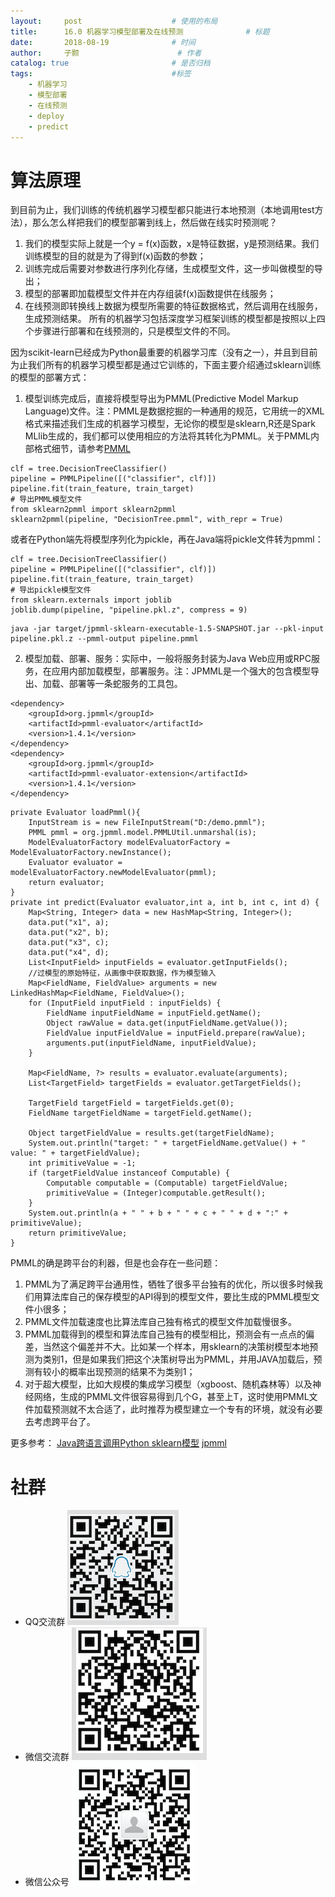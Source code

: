 ```yaml
---
layout:     post   				    # 使用的布局
title:      16.0 机器学习模型部署及在线预测 				# 标题 
date:       2018-08-19 				# 时间
author:     子颢 						# 作者
catalog: true 						# 是否归档
tags:								#标签
    - 机器学习
    - 模型部署
    - 在线预测
    - deploy
    - predict
---
```


# 算法原理

到目前为止，我们训练的传统机器学习模型都只能进行本地预测（本地调用test方法），那么怎么样把我们的模型部署到线上，然后做在线实时预测呢？
1. 我们的模型实际上就是一个y = f(x)函数，x是特征数据，y是预测结果。我们训练模型的目的就是为了得到f(x)函数的参数；
2. 训练完成后需要对参数进行序列化存储，生成模型文件，这一步叫做模型的导出；
3. 模型的部署即加载模型文件并在内存组装f(x)函数提供在线服务；
4. 在线预测即转换线上数据为模型所需要的特征数据格式，然后调用在线服务，生成预测结果。
所有的机器学习包括深度学习框架训练的模型都是按照以上四个步骤进行部署和在线预测的，只是模型文件的不同。

因为scikit-learn已经成为Python最重要的机器学习库（没有之一），并且到目前为止我们所有的机器学习模型都是通过它训练的，下面主要介绍通过sklearn训练的模型的部署方式：
1. 模型训练完成后，直接将模型导出为PMML(Predictive Model Markup Language)文件。注：PMML是数据挖掘的一种通用的规范，它用统一的XML格式来描述我们生成的机器学习模型，无论你的模型是sklearn,R还是Spark MLlib生成的，我们都可以使用相应的方法将其转化为PMML。关于PMML内部格式细节，请参考<a href="http://dmg.org/pmml/v4-3/GeneralStructure.html" target="_blank">PMML</a>
```
clf = tree.DecisionTreeClassifier()
pipeline = PMMLPipeline([("classifier", clf)])
pipeline.fit(train_feature, train_target)
# 导出PMML模型文件
from sklearn2pmml import sklearn2pmml
sklearn2pmml(pipeline, "DecisionTree.pmml", with_repr = True)
```
或者在Python端先将模型序列化为pickle，再在Java端将pickle文件转为pmml：
```
clf = tree.DecisionTreeClassifier()
pipeline = PMMLPipeline([("classifier", clf)])
pipeline.fit(train_feature, train_target)
# 导出pickle模型文件
from sklearn.externals import joblib
joblib.dump(pipeline, "pipeline.pkl.z", compress = 9)
```
```
java -jar target/jpmml-sklearn-executable-1.5-SNAPSHOT.jar --pkl-input pipeline.pkl.z --pmml-output pipeline.pmml
```
2. 模型加载、部署、服务：实际中，一般将服务封装为Java Web应用或RPC服务，在应用内部加载模型，部署服务。注：JPMML是一个强大的包含模型导出、加载、部署等一条蛇服务的工具包。
```
<dependency>
    <groupId>org.jpmml</groupId>
    <artifactId>pmml-evaluator</artifactId>
    <version>1.4.1</version>
</dependency>
<dependency>
    <groupId>org.jpmml</groupId>
    <artifactId>pmml-evaluator-extension</artifactId>
    <version>1.4.1</version>
</dependency>
```
```
private Evaluator loadPmml(){
    InputStream is = new FileInputStream("D:/demo.pmml");
    PMML pmml = org.jpmml.model.PMMLUtil.unmarshal(is);
    ModelEvaluatorFactory modelEvaluatorFactory = ModelEvaluatorFactory.newInstance();
    Evaluator evaluator = modelEvaluatorFactory.newModelEvaluator(pmml);
    return evaluator;
}
private int predict(Evaluator evaluator,int a, int b, int c, int d) {
    Map<String, Integer> data = new HashMap<String, Integer>();
    data.put("x1", a);
    data.put("x2", b);
    data.put("x3", c);
    data.put("x4", d);
    List<InputField> inputFields = evaluator.getInputFields();
    //过模型的原始特征，从画像中获取数据，作为模型输入
    Map<FieldName, FieldValue> arguments = new LinkedHashMap<FieldName, FieldValue>();
    for (InputField inputField : inputFields) {
        FieldName inputFieldName = inputField.getName();
        Object rawValue = data.get(inputFieldName.getValue());
        FieldValue inputFieldValue = inputField.prepare(rawValue);
        arguments.put(inputFieldName, inputFieldValue);
    }

    Map<FieldName, ?> results = evaluator.evaluate(arguments);
    List<TargetField> targetFields = evaluator.getTargetFields();

    TargetField targetField = targetFields.get(0);
    FieldName targetFieldName = targetField.getName();

    Object targetFieldValue = results.get(targetFieldName);
    System.out.println("target: " + targetFieldName.getValue() + " value: " + targetFieldValue);
    int primitiveValue = -1;
    if (targetFieldValue instanceof Computable) {
        Computable computable = (Computable) targetFieldValue;
        primitiveValue = (Integer)computable.getResult();
    }
    System.out.println(a + " " + b + " " + c + " " + d + ":" + primitiveValue);
    return primitiveValue;
}
```

PMML的确是跨平台的利器，但是也会存在一些问题：
1. PMML为了满足跨平台通用性，牺牲了很多平台独有的优化，所以很多时候我们用算法库自己的保存模型的API得到的模型文件，要比生成的PMML模型文件小很多；
2. PMML文件加载速度也比算法库自己独有格式的模型文件加载慢很多。
3. PMML加载得到的模型和算法库自己独有的模型相比，预测会有一点点的偏差，当然这个偏差并不大。比如某一个样本，用sklearn的决策树模型本地预测为类别1，但是如果我们把这个决策树导出为PMML，并用JAVA加载后，预测有较小的概率出现预测的结果不为类别1；
4. 对于超大模型，比如大规模的集成学习模型（xgboost、随机森林等）以及神经网络，生成的PMML文件很容易得到几个G，甚至上T，这时使用PMML文件加载预测就不太合适了，此时推荐为模型建立一个专有的环境，就没有必要去考虑跨平台了。

更多参考：
<a href="http://www.naodongopen.com/918.html" target="_blank">Java跨语言调用Python sklearn模型</a>
<a href="https://github.com/jpmml" target="_blank">jpmml</a>


# 社群

- QQ交流群
	![562929489](/img/qq_ewm.png)
- 微信交流群
	![562929489](/img/wx_ewm.png)
- 微信公众号
	![562929489](/img/wxgzh_ewm.png)